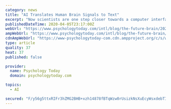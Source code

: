 ```yaml
---
category: news
title: "AI Translates Human Brain Signals to Text"
excerpt: "Now scientists are one step closer towards a computer interface driven by human thoughts. Neuroscientists at the University of California, San Francisco (UCSF) published a study last week in Nature Neuroscience that shows how their brain-computer interface (BCI) is able to translate human brain activity into text with relatively high accuracy and at natural-speech rates using artificial intelligence (AI) machine learning."
publishedDateTime: 2020-04-05T23:17:00Z
webUrl: "https://www.psychologytoday.com/intl/blog/the-future-brain/202004/ai-translates-human-brain-signals-text"
ampWebUrl: "https://www.psychologytoday.com/intl/blog/the-future-brain/202004/ai-translates-human-brain-signals-text?amp"
cdnAmpWebUrl: "https://www-psychologytoday-com.cdn.ampproject.org/c/s/www.psychologytoday.com/intl/blog/the-future-brain/202004/ai-translates-human-brain-signals-text?amp"
type: article
quality: 37
heat: 37
published: false

provider:
  name: Psychology Today
  domain: psychologytoday.com

topics:
  - AI

secured: "F/y56g5ttxRIFr3hZMG2BHB+xzh14878fBTqWzw0rUsizkNsXuEcyWsxdebTIrYPmgPWXPYDBr1/LBvBoyKtZIybTo02KatDtGnGWiPYrJWLKMAURoesWVR6VPipHjGolqPgEsUUes0JGzXpiR4K43FU5WNFiJNber0rkI23l33z5i+zIwr8Y0WIFjGnk+SqYt/1JUf0mipbbzafEREFUSjg/nCjDFrndlIYTABkyTy6kynTxbeQ0gAT/8qGRaKicE4qRJHiyStgwWILb0SuHNteOoyGzUsT929XYuGhcenU67+3rHo8soqYXgKd0RrQoTQOunMwNIFR/QbDUSP/ue27dnfO5F+z9N8SlYWjgBEc0RaXTRLU7XIUlIOsR4GxeyCew+L536NiJXrhvCqObe+PQTvAfZ8ainIIZVIpVjMO/C036bW3zbFfyf4KwMVWUifaL/dzXy6n/vMuaSjh7L3pVygsCzMjrM3n7FR4Jfw=;vzOKxQEQ/D7TN0owEQB4vg=="
---
```


